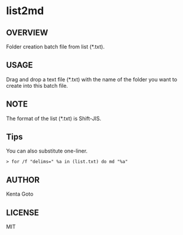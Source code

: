 # list2md 

## OVERVIEW
Folder creation batch file from list (*.txt).  

## USAGE
Drag and drop a text file (*.txt) with the name of the folder
you want to create into this batch file.  

## NOTE
The format of the list (*.txt) is Shift-JIS.  

## Tips
You can also substitute one-liner.  
```
> for /f "delims=" %a in (list.txt) do md "%a"
```

## AUTHOR
Kenta Goto  

## LICENSE
MIT  
